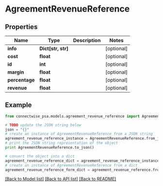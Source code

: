 # AgreementRevenueReference


## Properties
Name | Type | Description | Notes
------------ | ------------- | ------------- | -------------
**info** | **Dict[str, str]** |  | [optional] 
**cost** | **float** |  | [optional] 
**id** | **int** |  | [optional] 
**margin** | **float** |  | [optional] 
**percentage** | **float** |  | [optional] 
**revenue** | **float** |  | [optional] 

## Example

```python
from connectwise_psa.models.agreement_revenue_reference import AgreementRevenueReference

# TODO update the JSON string below
json = "{}"
# create an instance of AgreementRevenueReference from a JSON string
agreement_revenue_reference_instance = AgreementRevenueReference.from_json(json)
# print the JSON string representation of the object
print AgreementRevenueReference.to_json()

# convert the object into a dict
agreement_revenue_reference_dict = agreement_revenue_reference_instance.to_dict()
# create an instance of AgreementRevenueReference from a dict
agreement_revenue_reference_form_dict = agreement_revenue_reference.from_dict(agreement_revenue_reference_dict)
```
[[Back to Model list]](../README.md#documentation-for-models) [[Back to API list]](../README.md#documentation-for-api-endpoints) [[Back to README]](../README.md)


